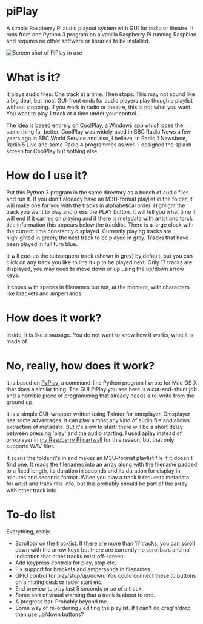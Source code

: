 # piPlay
A simple Raspberry Pi audio playout system with GUI for radio or theatre. It runs from one Python 3 program on a vanilla Raspberry Pi running Raspbian and requires no other software or libraries to be installed.

![Screen shot of PiPlay in use](http://www.suppertime.co.uk/blogmywiki/wp-content/uploads/2018/04/Screen-Shot-2018-04-07-at-13.58.38.png)

# What is it?
It plays audio files. One track at a time. Then stops.
This may not sound like a big deal, but most GUI-front ends for audio players play though a playlist without stopping. If you work in radio or theatre, this is not what you want. You want to play 1 track at a time under your control.

The idea is based entirely on [CoolPlay](http://www.suppertime.co.uk/blogmywiki/2015/04/coolplaymac/), a Windows app which does the same thing far better. CoolPlay was widely used in BBC Radio News a few years ago in BBC World Service and also, I believe, in Radio 1 Newsbeat, Radio 5 Live and some Radio 4  programmes as well. I designed the splash screen for CoolPlay but nothing else.

# How do I use it?
Put this Python 3 program in the same directory as a bunch of audio files and run it. If you don't aldeady have an M3U-format playlist in the folder, it will make one for you with the tracks in alphabetical order. Highlight the track you want to play and press the PLAY button. It will tell you what time it will end if it carries on playing and if there is metadata with artist and tarck title information this appears below the tracklist. There is a large clock with the current time constantly displayed. Currently playing tracks are highlighted in green, the next track to be played in grey. Tracks that have been played in full turn blue.

It will cue-up the subsequent track (shown in grey) by default, but you can click on any track you like to line it up to be played next. Only 17 tracks are displayed, you may need to move down or up using the up/down arrow keys.

It copes with spaces in filenames but not, at the moment, with characters like brackets and ampersands.

# How does it work?
Inside, it is like a sausage. You do not want to know how it works, what it is made of.

# No, really, how does it work?
It is based on [PyPlay](https://github.com/blogmywiki/PyPlay), a command-line Python program I wrote for Mac OS X that does a similar thing. The GUI PiPlay you see here is a cut-and-shunt job and a horrible piece of programming that already needs a re-write from the ground up.

It is a simple GUI-wrapper written using Tkinter for omxplayer. Omxplayer has some advantages: it can play almost any kind of audio file and allows extraction of metadata. But it's slow to start: there will be a short delay between pressing 'play' and the audio starting. I used aplay instead of omxplayer in [my Raspberry Pi cartwall](http://www.suppertime.co.uk/blogmywiki/2018/03/cartwall/) for this reason, but that only supports WAV files.

It scans the folder it's in and makes an M3U-format playlist file if it doesn't find one. It reads the filenames into an array along with the filename padded to a fixed length, its duration in seconds and its duration for display in minutes and seconds format. When you play a track it requests metadata for artist and track title info, but this probably should be part of the array with other track info.

# To-do list
Everything, really.
- Scrollbar on the tracklist. If there are more than 17 tracks, you can scroll down with the arrow keys but there are currently no scrollbars and no indication that other tracks exist off-screen.
- Add keypress controls for play, stop etc.
- Fix support for brackets and ampersands in filenames.
- GPIO control for play/stop/up/down. You could connect these to buttons on a mixing desk or fader start etc.
- End preview to play last 5 seconds or so of a track.
- Some sort of visual warning that a track is about to end.
- A progress bar. Probably beyond me.
- Some way of re-ordering / editing the playlist. If I can't do drag'n'drop then use up/down buttons?
